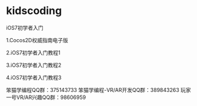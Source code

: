 kidscoding
==========

iOS7初学者入门

1.Cocos2D权威指南电子版

2.iOS7初学者入门教程1

3.iOS7初学者入门教程2

4.iOS7初学者入门教程3

笨猫学编程QQ群：375143733
笨猫学编程-VR/AR开发QQ群：389843263
玩家一号VR/AR兴趣QQ群：98606959
